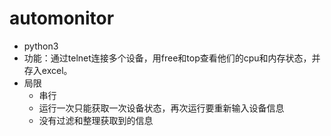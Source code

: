 # automonitor
- python3
- 功能：通过telnet连接多个设备，用free和top查看他们的cpu和内存状态，并存入excel。
- 局限
  - 串行
  - 运行一次只能获取一次设备状态，再次运行要重新输入设备信息
  - 没有过滤和整理获取到的信息
